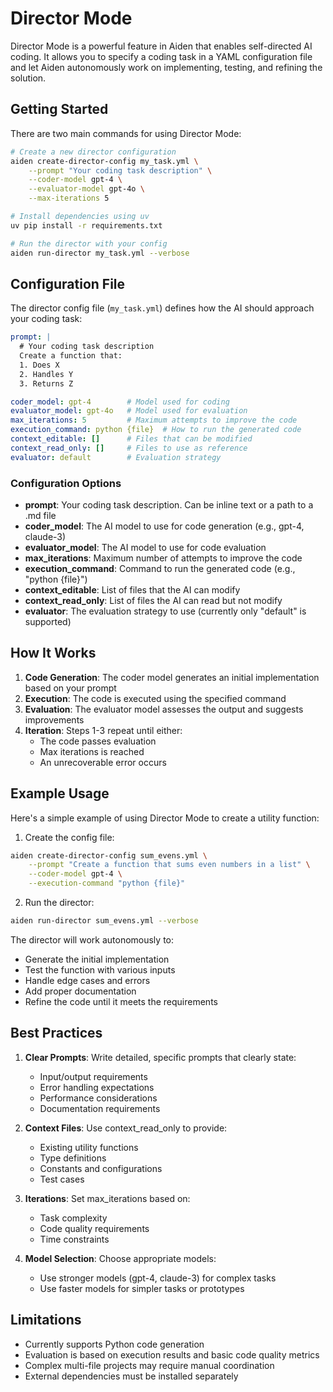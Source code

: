 # Director Mode

Director Mode is a powerful feature in Aiden that enables self-directed AI coding. It allows you to specify a coding task in a YAML configuration file and let Aiden autonomously work on implementing, testing, and refining the solution.

## Getting Started

There are two main commands for using Director Mode:

```bash
# Create a new director configuration
aiden create-director-config my_task.yml \
    --prompt "Your coding task description" \
    --coder-model gpt-4 \
    --evaluator-model gpt-4o \
    --max-iterations 5

# Install dependencies using uv
uv pip install -r requirements.txt

# Run the director with your config
aiden run-director my_task.yml --verbose
```

## Configuration File

The director config file (`my_task.yml`) defines how the AI should approach your coding task:

```yaml
prompt: |
  # Your coding task description
  Create a function that:
  1. Does X
  2. Handles Y
  3. Returns Z

coder_model: gpt-4        # Model used for coding
evaluator_model: gpt-4o   # Model used for evaluation
max_iterations: 5         # Maximum attempts to improve the code
execution_command: python {file}  # How to run the generated code
context_editable: []      # Files that can be modified
context_read_only: []     # Files to use as reference
evaluator: default        # Evaluation strategy
```

### Configuration Options

- **prompt**: Your coding task description. Can be inline text or a path to a .md file
- **coder_model**: The AI model to use for code generation (e.g., gpt-4, claude-3)
- **evaluator_model**: The AI model to use for code evaluation
- **max_iterations**: Maximum number of attempts to improve the code
- **execution_command**: Command to run the generated code (e.g., "python {file}")
- **context_editable**: List of files that the AI can modify
- **context_read_only**: List of files the AI can read but not modify
- **evaluator**: The evaluation strategy to use (currently only "default" is supported)

## How It Works

1. **Code Generation**: The coder model generates an initial implementation based on your prompt
2. **Execution**: The code is executed using the specified command
3. **Evaluation**: The evaluator model assesses the output and suggests improvements
4. **Iteration**: Steps 1-3 repeat until either:
   - The code passes evaluation
   - Max iterations is reached
   - An unrecoverable error occurs

## Example Usage

Here's a simple example of using Director Mode to create a utility function:

1. Create the config file:
```bash
aiden create-director-config sum_evens.yml \
    --prompt "Create a function that sums even numbers in a list" \
    --coder-model gpt-4 \
    --execution-command "python {file}"
```

2. Run the director:
```bash
aiden run-director sum_evens.yml --verbose
```

The director will work autonomously to:
- Generate the initial implementation
- Test the function with various inputs
- Handle edge cases and errors
- Add proper documentation
- Refine the code until it meets the requirements

## Best Practices

1. **Clear Prompts**: Write detailed, specific prompts that clearly state:
   - Input/output requirements
   - Error handling expectations
   - Performance considerations
   - Documentation requirements

2. **Context Files**: Use context_read_only to provide:
   - Existing utility functions
   - Type definitions
   - Constants and configurations
   - Test cases

3. **Iterations**: Set max_iterations based on:
   - Task complexity
   - Code quality requirements
   - Time constraints

4. **Model Selection**: Choose appropriate models:
   - Use stronger models (gpt-4, claude-3) for complex tasks
   - Use faster models for simpler tasks or prototypes

## Limitations

- Currently supports Python code generation
- Evaluation is based on execution results and basic code quality metrics
- Complex multi-file projects may require manual coordination
- External dependencies must be installed separately
